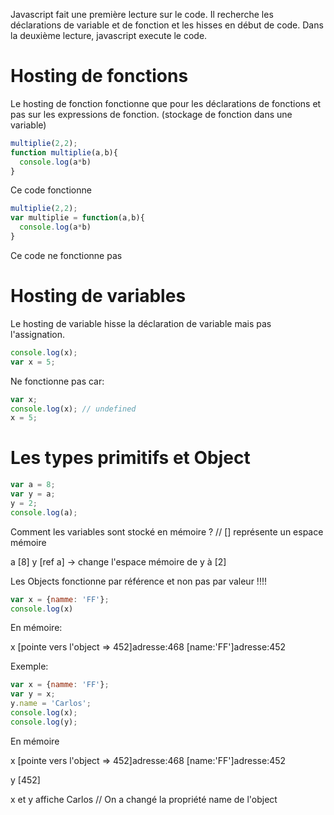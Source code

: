 Javascript fait une première lecture sur le code.
Il recherche les déclarations de variable et de fonction et les hisses en début de code.
Dans la deuxième lecture, javascript execute le code.

# Hosting de fonctions

Le hosting de fonction fonctionne que pour les déclarations de fonctions et pas sur les expressions de fonction.
(stockage de fonction dans une variable)

```Javascript
multiplie(2,2);
function multiplie(a,b){
  console.log(a*b)
}
```
Ce code fonctionne
```Javascript
multiplie(2,2);
var multiplie = function(a,b){
  console.log(a*b)
}
```
Ce code ne fonctionne pas

# Hosting de variables

Le hosting de variable hisse la déclaration de variable mais pas l'assignation.
```Javascript
console.log(x);
var x = 5;
```
Ne fonctionne pas car:
```Javascript
var x;
console.log(x); // undefined
x = 5;
```
# Les types primitifs et Object
```Javascript
var a = 8;
var y = a;
y = 2;
console.log(a);
```
Comment les variables sont stocké en mémoire ?
// [] représente un espace mémoire

a [8]
y [ref a]
-> change l'espace mémoire de y à [2]

Les Objects fonctionne par référence et non pas par valeur !!!!
```Javascript
var x = {namme: 'FF'};
console.log(x)
```
En mémoire:

x [pointe vers l'object => 452]adresse:468             [name:'FF']adresse:452

Exemple:
```Javascript
var x = {namme: 'FF'};
var y = x;
y.name = 'Carlos';
console.log(x);
console.log(y);
```
En mémoire

x [pointe vers l'object => 452]adresse:468             [name:'FF']adresse:452

y [452]

x et y affiche Carlos // On a changé la propriété name de l'object









